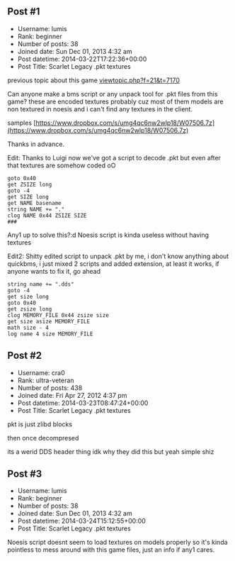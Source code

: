 ## Post #1
- Username: lumis
- Rank: beginner
- Number of posts: 38
- Joined date: Sun Dec 01, 2013 4:32 am
- Post datetime: 2014-03-22T17:22:36+00:00
- Post Title: Scarlet Legacy .pkt textures

previous topic about this game
[viewtopic.php?f=21&t=7170](http://forum.xentax.com/viewtopic.php?f=21&t=7170)

Can anyone make a bms script or any unpack tool for .pkt files from this game? these are encoded textures probably cuz most of them models are non textured in noesis and i can't find any textures in the client.

samples
[https://www.dropbox.com/s/umg4qc6nw2wlp18/W07506.7z](https://www.dropbox.com/s/umg4qc6nw2wlp18/W07506.7z)

Thanks in advance.

Edit: Thanks to Luigi now we've got a script to decode .pkt but even after that textures are somehow coded oO

```
goto 0x40
get ZSIZE long
goto -4
get SIZE long
get NAME basename
string NAME += "."
clog NAME 0x44 ZSIZE SIZE
###
```


Any1 up to solve this?:d Noesis script is kinda useless without having textures 

Edit2: Shitty edited script to unpack .pkt by me, i don't know anything about quickbms, i just mixed 2 scripts and added extension, at least it works, if anyone wants to fix it, go ahead

```
string name += ".dds"
goto -4
get size long
goto 0x40
get zsize long
clog MEMORY_FILE 0x44 zsize size
get size asize MEMORY_FILE
math size - 4
log name 4 size MEMORY_FILE

```
## Post #2
- Username: cra0
- Rank: ultra-veteran
- Number of posts: 438
- Joined date: Fri Apr 27, 2012 4:37 pm
- Post datetime: 2014-03-23T08:47:24+00:00
- Post Title: Scarlet Legacy .pkt textures

pkt is just zlibd blocks

then once decompresed

its a werid DDS header thing idk why they did this but yeah simple shiz
## Post #3
- Username: lumis
- Rank: beginner
- Number of posts: 38
- Joined date: Sun Dec 01, 2013 4:32 am
- Post datetime: 2014-03-24T15:12:55+00:00
- Post Title: Scarlet Legacy .pkt textures

Noesis script doesnt seem to load textures on models properly so it's kinda pointless to mess around with this game files, just an info if any1 cares.
